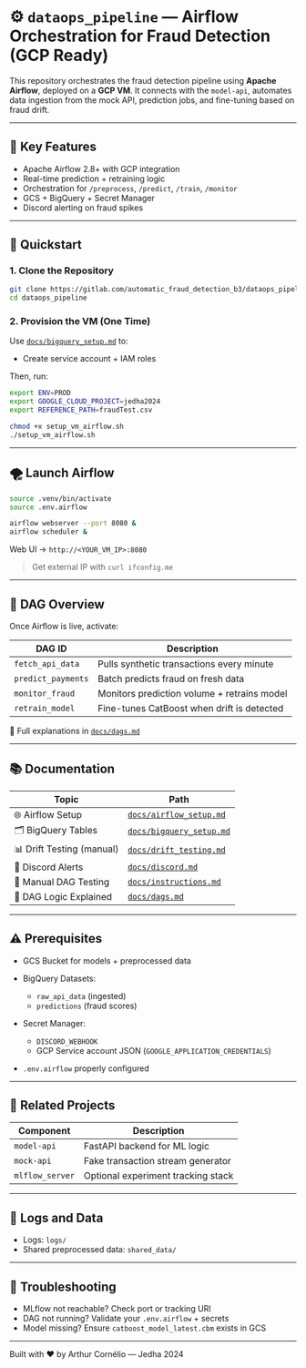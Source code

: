 # ⚙️ `dataops_pipeline` — Airflow Orchestration for Fraud Detection (GCP Ready)

This repository orchestrates the fraud detection pipeline using **Apache Airflow**, deployed on a **GCP VM**. It connects with the `model-api`, automates data ingestion from the mock API, prediction jobs, and fine-tuning based on fraud drift.

---

## 🚀 Key Features

- Apache Airflow 2.8+ with GCP integration
- Real-time prediction + retraining logic
- Orchestration for `/preprocess`, `/predict`, `/train`, `/monitor`
- GCS + BigQuery + Secret Manager
- Discord alerting on fraud spikes

---

## 🧰 Quickstart

### 1. Clone the Repository

```bash
git clone https://gitlab.com/automatic_fraud_detection_b3/dataops_pipeline.git
cd dataops_pipeline
````

### 2. Provision the VM (One Time)

Use [`docs/bigquery_setup.md`](docs/bigquery_setup.md) to:

* Create service account + IAM roles

Then, run:

```bash
export ENV=PROD
export GOOGLE_CLOUD_PROJECT=jedha2024
export REFERENCE_PATH=fraudTest.csv

chmod +x setup_vm_airflow.sh
./setup_vm_airflow.sh
```

---

## 🌪️ Launch Airflow

```bash
source .venv/bin/activate
source .env.airflow

airflow webserver --port 8080 &
airflow scheduler &
```

Web UI → `http://<YOUR_VM_IP>:8080`

> Get external IP with `curl ifconfig.me`

---

## 📂 DAG Overview

Once Airflow is live, activate:

| DAG ID             | Description                                 |
| ------------------ | ------------------------------------------- |
| `fetch_api_data`   | Pulls synthetic transactions every minute   |
| `predict_payments` | Batch predicts fraud on fresh data          |
| `monitor_fraud`    | Monitors prediction volume + retrains model |
| `retrain_model`    | Fine-tunes CatBoost when drift is detected  |

🧠 Full explanations in [`docs/dags.md`](docs/dags.md)

---

## 📚 Documentation

| Topic                     | Path                                               |
| ------------------------- | -------------------------------------------------- |
| 🌐 Airflow Setup          | [`docs/airflow_setup.md`](docs/airflow_setup.md)   |
| 🗂️ BigQuery Tables       | [`docs/bigquery_setup.md`](docs/bigquery_setup.md) |
| 📊 Drift Testing (manual) | [`docs/drift_testing.md`](docs/drift_testing.md)   |
| 💬 Discord Alerts         | [`docs/discord.md`](docs/discord.md)               |
| 🧪 Manual DAG Testing     | [`docs/instructions.md`](docs/instructions.md)     |
| 🔁 DAG Logic Explained    | [`docs/dags.md`](docs/dags.md)                     |

---

## ⚠️ Prerequisites

* GCS Bucket for models + preprocessed data
* BigQuery Datasets:

  * `raw_api_data` (ingested)
  * `predictions` (fraud scores)
* Secret Manager:

  * `DISCORD_WEBHOOK`
  * GCP Service account JSON (`GOOGLE_APPLICATION_CREDENTIALS`)
* `.env.airflow` properly configured

---

## 🧠 Related Projects

| Component       | Description                        |
| --------------- | ---------------------------------- |
| `model-api`     | FastAPI backend for ML logic       |
| `mock-api`      | Fake transaction stream generator  |
| `mlflow_server` | Optional experiment tracking stack |

---

## 🧼 Logs and Data

* Logs: `logs/`
* Shared preprocessed data: `shared_data/`

---

## 🛟 Troubleshooting

* MLflow not reachable? Check port or tracking URI
* DAG not running? Validate your `.env.airflow` + secrets
* Model missing? Ensure `catboost_model_latest.cbm` exists in GCS

---

Built with ❤️ by Arthur Cornélio — Jedha 2024
